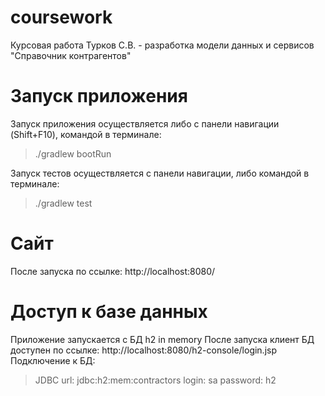 # coursework
Курсовая работа Турков С.В. - разработка модели данных и сервисов "Справочник контрагентов"

# Запуск приложения
Запуск приложения осуществляется либо с панели навигации (Shift+F10), командой в терминале:
> ./gradlew bootRun

Запуск тестов осуществляется с панели навигации, либо командой в терминале:
> ./gradlew test

# Сайт 
После запуска по ссылке: http://localhost:8080/

# Доступ к базе данных
Приложение запускается с БД h2 in memory
После запуска клиент БД доступен по ссылке: http://localhost:8080/h2-console/login.jsp
Подключение к БД:
> JDBC url: jdbc:h2:mem:contractors
> login: sa
> password: h2